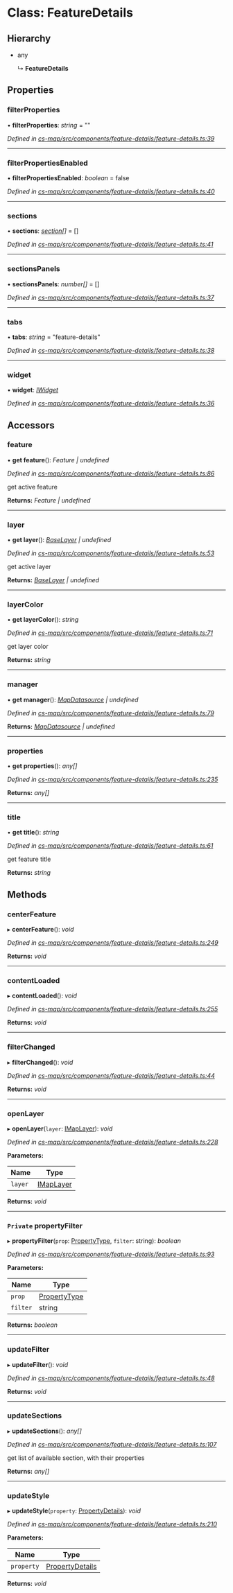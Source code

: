 # Class: FeatureDetails

## Hierarchy

* any

  ↳ **FeatureDetails**

## Properties

###  filterProperties

• **filterProperties**: *string* = ""

*Defined in [cs-map/src/components/feature-details/feature-details.ts:39](https://github.com/TNOCS/csnext/blob/38d1409e/packages/cs-map/src/components/feature-details/feature-details.ts#L39)*

___

###  filterPropertiesEnabled

• **filterPropertiesEnabled**: *boolean* = false

*Defined in [cs-map/src/components/feature-details/feature-details.ts:40](https://github.com/TNOCS/csnext/blob/38d1409e/packages/cs-map/src/components/feature-details/feature-details.ts#L40)*

___

###  sections

• **sections**: *[section](_cs_map_src_components_feature_details_feature_details_.section.md)[]* =  []

*Defined in [cs-map/src/components/feature-details/feature-details.ts:41](https://github.com/TNOCS/csnext/blob/38d1409e/packages/cs-map/src/components/feature-details/feature-details.ts#L41)*

___

###  sectionsPanels

• **sectionsPanels**: *number[]* =  []

*Defined in [cs-map/src/components/feature-details/feature-details.ts:37](https://github.com/TNOCS/csnext/blob/38d1409e/packages/cs-map/src/components/feature-details/feature-details.ts#L37)*

___

###  tabs

• **tabs**: *string* = "feature-details"

*Defined in [cs-map/src/components/feature-details/feature-details.ts:38](https://github.com/TNOCS/csnext/blob/38d1409e/packages/cs-map/src/components/feature-details/feature-details.ts#L38)*

___

###  widget

• **widget**: *[IWidget](../interfaces/_cs_core_src_widget_widget_.iwidget.md)*

*Defined in [cs-map/src/components/feature-details/feature-details.ts:36](https://github.com/TNOCS/csnext/blob/38d1409e/packages/cs-map/src/components/feature-details/feature-details.ts#L36)*

## Accessors

###  feature

• **get feature**(): *Feature | undefined*

*Defined in [cs-map/src/components/feature-details/feature-details.ts:86](https://github.com/TNOCS/csnext/blob/38d1409e/packages/cs-map/src/components/feature-details/feature-details.ts#L86)*

get active feature

**Returns:** *Feature | undefined*

___

###  layer

• **get layer**(): *[BaseLayer](_cs_map_src_layers_base_layer_.baselayer.md) | undefined*

*Defined in [cs-map/src/components/feature-details/feature-details.ts:53](https://github.com/TNOCS/csnext/blob/38d1409e/packages/cs-map/src/components/feature-details/feature-details.ts#L53)*

get active layer

**Returns:** *[BaseLayer](_cs_map_src_layers_base_layer_.baselayer.md) | undefined*

___

###  layerColor

• **get layerColor**(): *string*

*Defined in [cs-map/src/components/feature-details/feature-details.ts:71](https://github.com/TNOCS/csnext/blob/38d1409e/packages/cs-map/src/components/feature-details/feature-details.ts#L71)*

get layer color

**Returns:** *string*

___

###  manager

• **get manager**(): *[MapDatasource](_cs_map_src_datasources_map_datasource_.mapdatasource.md) | undefined*

*Defined in [cs-map/src/components/feature-details/feature-details.ts:79](https://github.com/TNOCS/csnext/blob/38d1409e/packages/cs-map/src/components/feature-details/feature-details.ts#L79)*

**Returns:** *[MapDatasource](_cs_map_src_datasources_map_datasource_.mapdatasource.md) | undefined*

___

###  properties

• **get properties**(): *any[]*

*Defined in [cs-map/src/components/feature-details/feature-details.ts:235](https://github.com/TNOCS/csnext/blob/38d1409e/packages/cs-map/src/components/feature-details/feature-details.ts#L235)*

**Returns:** *any[]*

___

###  title

• **get title**(): *string*

*Defined in [cs-map/src/components/feature-details/feature-details.ts:61](https://github.com/TNOCS/csnext/blob/38d1409e/packages/cs-map/src/components/feature-details/feature-details.ts#L61)*

get feature title

**Returns:** *string*

## Methods

###  centerFeature

▸ **centerFeature**(): *void*

*Defined in [cs-map/src/components/feature-details/feature-details.ts:249](https://github.com/TNOCS/csnext/blob/38d1409e/packages/cs-map/src/components/feature-details/feature-details.ts#L249)*

**Returns:** *void*

___

###  contentLoaded

▸ **contentLoaded**(): *void*

*Defined in [cs-map/src/components/feature-details/feature-details.ts:255](https://github.com/TNOCS/csnext/blob/38d1409e/packages/cs-map/src/components/feature-details/feature-details.ts#L255)*

**Returns:** *void*

___

###  filterChanged

▸ **filterChanged**(): *void*

*Defined in [cs-map/src/components/feature-details/feature-details.ts:44](https://github.com/TNOCS/csnext/blob/38d1409e/packages/cs-map/src/components/feature-details/feature-details.ts#L44)*

**Returns:** *void*

___

###  openLayer

▸ **openLayer**(`layer`: [IMapLayer](../interfaces/_cs_map_src_classes_imap_layer_.imaplayer.md)): *void*

*Defined in [cs-map/src/components/feature-details/feature-details.ts:228](https://github.com/TNOCS/csnext/blob/38d1409e/packages/cs-map/src/components/feature-details/feature-details.ts#L228)*

**Parameters:**

Name | Type |
------ | ------ |
`layer` | [IMapLayer](../interfaces/_cs_map_src_classes_imap_layer_.imaplayer.md) |

**Returns:** *void*

___

### `Private` propertyFilter

▸ **propertyFilter**(`prop`: [PropertyType](_cs_map_src_classes_feature_type_.propertytype.md), `filter`: string): *boolean*

*Defined in [cs-map/src/components/feature-details/feature-details.ts:93](https://github.com/TNOCS/csnext/blob/38d1409e/packages/cs-map/src/components/feature-details/feature-details.ts#L93)*

**Parameters:**

Name | Type |
------ | ------ |
`prop` | [PropertyType](_cs_map_src_classes_feature_type_.propertytype.md) |
`filter` | string |

**Returns:** *boolean*

___

###  updateFilter

▸ **updateFilter**(): *void*

*Defined in [cs-map/src/components/feature-details/feature-details.ts:48](https://github.com/TNOCS/csnext/blob/38d1409e/packages/cs-map/src/components/feature-details/feature-details.ts#L48)*

**Returns:** *void*

___

###  updateSections

▸ **updateSections**(): *any[]*

*Defined in [cs-map/src/components/feature-details/feature-details.ts:107](https://github.com/TNOCS/csnext/blob/38d1409e/packages/cs-map/src/components/feature-details/feature-details.ts#L107)*

get list of available section, with their properties

**Returns:** *any[]*

___

###  updateStyle

▸ **updateStyle**(`property`: [PropertyDetails](_cs_map_src_components_feature_details_feature_details_.propertydetails.md)): *void*

*Defined in [cs-map/src/components/feature-details/feature-details.ts:210](https://github.com/TNOCS/csnext/blob/38d1409e/packages/cs-map/src/components/feature-details/feature-details.ts#L210)*

**Parameters:**

Name | Type |
------ | ------ |
`property` | [PropertyDetails](_cs_map_src_components_feature_details_feature_details_.propertydetails.md) |

**Returns:** *void*
